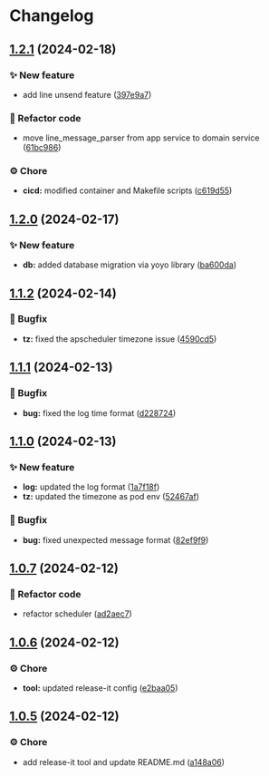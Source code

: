 # Changelog

## [1.2.1](https://github.com/changemyminds/milk-app/compare/v1.2.0...v1.2.1) (2024-02-18)


### ✨ New feature

* add line unsend feature ([397e9a7](https://github.com/changemyminds/milk-app/commit/397e9a737be8b7cdf3e5a77d08e2d58585852963))


### 🔨 Refactor code

* move line_message_parser from  app service to domain service ([61bc986](https://github.com/changemyminds/milk-app/commit/61bc986070111ea30eeb3b97c919a4f05a2e3c18))


### ⚙️ Chore

* **cicd:** modified container and Makefile scripts ([c619d55](https://github.com/changemyminds/milk-app/commit/c619d55023b73e5b144c09cc57b2de58d4c29634))

## [1.2.0](https://github.com/changemyminds/milk-app/compare/v1.1.2...v1.2.0) (2024-02-17)


### ✨ New feature

* **db:** added database migration via yoyo library ([ba600da](https://github.com/changemyminds/milk-app/commit/ba600da1d5a384a331601a28e2dc5e34ac068395))

## [1.1.2](https://github.com/changemyminds/milk-app/compare/v1.1.1...v1.1.2) (2024-02-14)


### 🐛 Bugfix

* **tz:** fixed the apscheduler timezone issue ([4590cd5](https://github.com/changemyminds/milk-app/commit/4590cd5234d838dad71f3f3056dddd733dfccdcc))

## [1.1.1](https://github.com/changemyminds/milk-app/compare/v1.1.0...v1.1.1) (2024-02-13)


### 🐛 Bugfix

* **bug:** fixed the log time format ([d228724](https://github.com/changemyminds/milk-app/commit/d2287247efa1d955dabf0601455d3424945b485d))

## [1.1.0](https://github.com/changemyminds/milk-app/compare/v1.0.7...v1.1.0) (2024-02-13)


### ✨ New feature

* **log:** updated the log format ([1a7f18f](https://github.com/changemyminds/milk-app/commit/1a7f18ffc659dd9833d329215cf3e424c563f173))
* **tz:** updated the timezone as pod env ([52467af](https://github.com/changemyminds/milk-app/commit/52467aff834b73d31485010c594e4b0b4de948a0))


### 🐛 Bugfix

* **bug:** fixed unexpected message format ([82ef9f9](https://github.com/changemyminds/milk-app/commit/82ef9f96cef0f70d2c239005a5a903e0c6c0ca10))

## [1.0.7](https://github.com/changemyminds/milk-app/compare/v1.0.6...v1.0.7) (2024-02-12)


### 🔨 Refactor code

* refactor scheduler ([ad2aec7](https://github.com/changemyminds/milk-app/commit/ad2aec7e15a48a78ecc474679b954249d6a72868))

## [1.0.6](https://github.com/changemyminds/milk-app/compare/v1.0.5...v1.0.6) (2024-02-12)


### ⚙️ Chore

* **tool:** updated release-it config ([e2baa05](https://github.com/changemyminds/milk-app/commit/e2baa059534a87c53440698b8e94f51b8874a93c))

## [1.0.5](https://github.com/changemyminds/milk-app/compare/v1.0.4...v1.0.5) (2024-02-12)


### ⚙️ Chore

* add release-it tool and update README.md ([a148a06](https://github.com/changemyminds/milk-app/commit/a148a0699989e9dcf01d7653e4dc41e175481f52))
